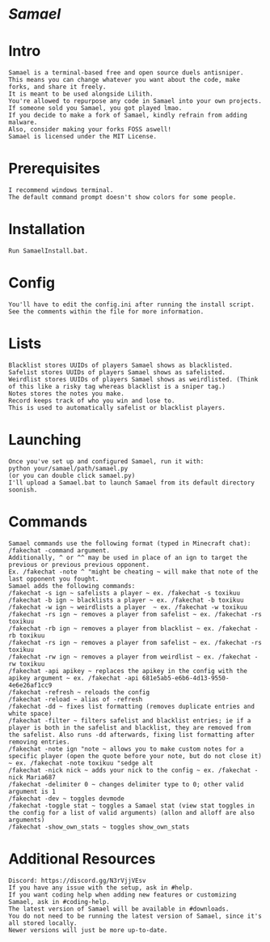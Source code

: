 # ***Samael***
# Intro
    Samael is a terminal-based free and open source duels antisniper.
    This means you can change whatever you want about the code, make forks, and share it freely.
    It is meant to be used alongside Lilith.
    You're allowed to repurpose any code in Samael into your own projects.
    If someone sold you Samael, you got played lmao.
    If you decide to make a fork of Samael, kindly refrain from adding malware.
    Also, consider making your forks FOSS aswell!
    Samael is licensed under the MIT License.

# Prerequisites
    I recommend windows terminal.
    The default command prompt doesn't show colors for some people.

# Installation
    Run SamaelInstall.bat.

# Config
    You'll have to edit the config.ini after running the install script.
    See the comments within the file for more information.
    
# Lists
    Blacklist stores UUIDs of players Samael shows as blacklisted.
    Safelist stores UUIDs of players Samael shows as safelisted.
    Weirdlist stores UUIDs of players Samael shows as weirdlisted. (Think of this like a risky tag whereas blacklist is a sniper tag.)
    Notes stores the notes you make.
    Record keeps track of who you win and lose to.
    This is used to automatically safelist or blacklist players.
 
# Launching
    Once you've set up and configured Samael, run it with:
    python your/samael/path/samael.py
    (or you can double click samael.py)
    I'll upload a Samael.bat to launch Samael from its default directory soonish.

# Commands
    Samael commands use the following format (typed in Minecraft chat): /fakechat -command argument.
    Additionally, ^ or ^^ may be used in place of an ign to target the previous or previous previous opponent.
    Ex. /fakechat -note ^ "might be cheating ~ will make that note of the last opponent you fought.
    Samael adds the following commands:
    /fakechat -s ign ~ safelists a player ~ ex. /fakechat -s toxikuu
    /fakechat -b ign ~ blacklists a player ~ ex. /fakechat -b toxikuu
    /fakechat -w ign ~ weirdlists a player  ~ ex. /fakechat -w toxikuu
    /fakechat -rs ign ~ removes a player from safelist ~ ex. /fakechat -rs toxikuu
    /fakechat -rb ign ~ removes a player from blacklist ~ ex. /fakechat -rb toxikuu
    /fakechat -rs ign ~ removes a player from safelist ~ ex. /fakechat -rs toxikuu
    /fakechat -rw ign ~ removes a player from weirdlist ~ ex. /fakechat -rw toxikuu
    /fakechat -api apikey ~ replaces the apikey in the config with the apikey argument ~ ex. /fakechat -api 681e5ab5-e6b6-4d13-9550-4e6e26af1cc9
    /fakechat -refresh ~ reloads the config
    /fakechat -reload ~ alias of -refresh
    /fakechat -dd ~ fixes list formatting (removes duplicate entries and white space)
    /fakechat -filter ~ filters safelist and blacklist entries; ie if a player is both in the safelist and blacklist, they are removed from the safelist. Also runs -dd afterwards, fixing list formatting after removing entries.
    /fakechat -note ign "note ~ allows you to make custom notes for a specific player (open the quote before your note, but do not close it) ~ ex. /fakechat -note toxikuu "sedge alt
    /fakechat -nick nick ~ adds your nick to the config ~ ex. /fakechat -nick Maria687
    /fakechat -delimiter 0 ~ changes delimiter type to 0; other valid argument is 1
    /fakechat -dev ~ toggles devmode
    /fakechat -toggle stat ~ toggles a Samael stat (view stat toggles in the config for a list of valid arguments) (allon and alloff are also arguments)
    /fakechat -show_own_stats ~ toggles show_own_stats
    
# Additional Resources
    Discord: https://discord.gg/N3rVjjVEsv
    If you have any issue with the setup, ask in ⁠#help.
    If you want coding help when adding new features or customizing Samael, ask in ⁠#coding-help.
    The latest version of Samael will be available in ⁠#downloads.
    You do not need to be running the latest version of Samael, since it's all stored locally.
    Newer versions will just be more up-to-date.
